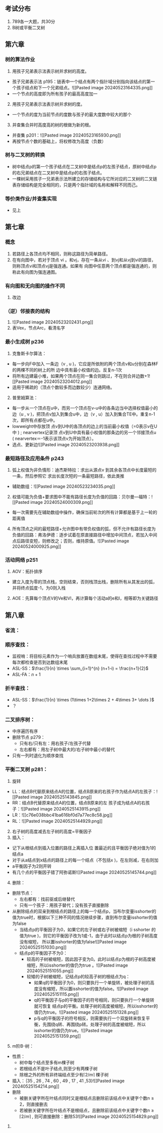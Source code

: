 ## 考试分布
1. 789各一大题，共30分
2. B树或平衡二叉树

## 第六章
### 树的算法作业
1. 用孩子兄弟表示法表示树并求树的高度。
- 孩子兄弟表示法 p195：链表中一个结点有两个指针域分别指向该结点的第一个孩子结点和下一个兄弟结点。![[Pasted image 20240523164335.png]]
- 一个节点的高度即为所有孩子的最高高度加一
2. 用孩子兄弟表示法表示树并求树的度。
- 一个节点的度为当前节点的度数与孩子的最大度数中较大的那个
3. 并查集合并时高度高的树的根做为新的根。
- 并查集 p201：![[Pasted image 20240523165930.png]]
- 再按节点个数的基础上，将权修改为高度（负数）
### 树与二叉树的转换
- 树中结点p的第一个孩子结点在二叉树中是结点p的左孩子结点，原树中结点p的右兄弟结点在二叉树中是结点p的右孩子结点。
- 一棵树采用孩子一兄弟表示法所建立的存储结构与它所对应的二叉树的二叉链表存储结构是完全相同的，只是两个指针域的名称和解释不同而己。
### 等价类作业/并查集实现
- 见上
## 第七章
### 概念
1. 若路径上各顶点均不相同，则称这路径为简单路径。
2. 在有向图中，若对于顶点 vi 。和vj，存在一条从vi 、到vj和从vj到vi的路径，则称顶点vi和顶点vj是强连通。如果有 向图中任意两个顶点都是强连通的，则称此有向图为强连通图。
### 有向图和无向图的操作不同
1. 改边
### （逆）邻接表的结构
1. ![[Pasted image 20240523202431.png]]
2. 表Vex，节点Arc，看清名字
### 最小生成树 p236
1. 克鲁斯卡尔算法：
- 每一步向F中加入 一条边（v , u )，它应是所依附的两个顶点v和u分别在森林F的两棵不同的树上的所 边中具有最小权值的边。反复n-1次
- 将所有边建最小堆，如果两个顶点在同一集合则跳过，不在则合并边数+1![[Pasted image 20240523204012.png]]
- 适用于稀疏的（顶点个数较多而边数较少）连通网络。
2. 普里姆算法：
- 每一步从一个顶点在u中，而另一个顶点在v-u中的各条边当中选择权值最小的边（u , v )，把顶点v加入到集合u中，边（v , u）加入到集合TE中。重复n-1次，即所有点都在u中。
- Iowweight中存放顶 点v到U中的各顶点的边上的当前最小权值（=0表示v在U中 ) ; nearvertex记录顶 点v到U中具有最小权值的那条边的另一个邻接顶点u ( nearvertex＝-1表示该顶点v为开始顶点）。
- 选点、更新边![[Pasted image 20240523203938.png]]
### 最短路径及应用条件 p243
1. 弧上权值为非负情形：迪杰斯特拉：求出从源点v 到其余各顶点中长度最短的一条，然后参照它 求出长度次短的一条最短路径，依此类推
- 辅助数组：![[Pasted image 20240523234035.png]]
2. 权值可能为负值+要求图中不能有路径长度为负值的回路：贝尔曼—福特：![[Pasted image 20240524000309.png]]
- 每一次需要先在辅助数组中操作，确保当前轮次的所有计算都是基于上一轮的距离值
4. 所有顶点之间的最短路径+允许图中有带负权值的弧，但不允许有路径长度为负值的回路：弗洛伊德：逐步试着在原直接路径中增加中间顶点，若加入中间点后路径变短，则修改之；否则，维持原值。![[Pasted image 20240524000925.png]]
### 活动网络 p251
1. AOV：拓扑排序
- 建立入度为零的顶点栈，空则结束，否则栈顶出栈，删除所有从其发出的弧，并将终点弧度-1，为0则入栈
2. AOE：先算每个顶点V的Ve和Vl，再计算每个活动a的e和l，相等即为关键路径
## 第八章
### 省流：
### 顺序查找：
- 监视哨：将目标元素作为一个哨兵放置在数组末尾，使得在查找过程中不需要每次都检查是否到达数组末尾
- ASL-SS：$\frac{1}{n} \times \sum_{i=1}^{n} (n+1-i)    = \frac{n+1}{2}$ 
- ASL-FA：$n+1$
### 折半查找：
- ASL-SS：$\frac{1}{n} \times (1\times 1+2\times 2 + 4\times 3+ \dots )$
- ？
### 二叉排序树：
- 中序遍历有序
- 删除节点 p279：
	- 只有右/只有左：用右孩子/左孩子代替
	- 左右都有：用左子树中最大的/右子树中最小的替代
- 只有一列时退化为顺序查找
### 平衡二叉树 p281：
1. 旋转
- LL：结点B代替原来结点A的位置，结点B原来的右孩子作为结点A的左孩子：![[Pasted image 20240525143845.png]]
- RR：结点B代替原来结点A的位置，结点B原来的左 孩子成为结点A的右孩子：![[Pasted image 20240525143915.png]]
- LR：![[c76e038bbc41ba616bf0d7a77ec8c58.jpg]]
- RL：![[Pasted image 20240525144929.png]]
2. 右子树的高度减去左子树的高度=平衡因子
3. 插入：
- 记下从根结点到插入位置的路径上离插入位 置最近的且平衡因子绝对值为1的结点a
- 对于从a结点到x结点的路径上的每一个结点（不包括x )，在左则减，在右则加
- a平衡因子为2则开转
- 有几个点的平衡因子错了阿弥诺斯![[Pasted image 20240525145744.png]]
4. 删除：
- 删除节点：
	- 左右都有：找前驱或后继替代
	- 只有一个孩子：用孩子替代；没有孩子直接删除
- 从删除结点的双亲到根结点的路径上的每一个结点p，当布尔变量isshorter的 值为true时，根据以下三种不同的情况继续步骤，直到布尔变量isshorter的值为false
	- 当结点p的平衡因子为0，如果它的左子树或右子树被缩短（i sshorter 的值为true )，则它的平衡因子改为1或-1，由于此时以结点p为根的子树高度没有缩短， 所以置isshorter的值为false![[Pasted image 20240525151030.png]]
	- 结点p的平衡因子不为0：
		- 较高的子树被缩短，因此因子变为0。此时以结点p为根的子树高度被缩短，所以isshorter的值仍为true 。![[Pasted image 20240525151055.png]]
		- 较矮的子树被缩短，记结点p的较高子树的根结点为q：
			- 如果q的平衡因子为0，则只要执行一个单旋转，被处理子树的高度没有缩短，所以置isshorter的值为false。![[Pasted image 20240525151115.png]]
			- q的平衡因子与p的平衡因子的符号相同，则只要执行一个单旋转就可恢复 结点p的平衡。处理子树的高度被缩短，所以isshorter的值仍为true。![[Pasted image 20240525151328.png]]
			- p与q的平衡因子的符号相反，则需要执行一个双旋转来恢复平衡，先围绕q转、再围绕p转。处理子树的高度被缩短，所以isshorter的值仍为true。![[Pasted image 20240525151359.png]]
5. m阶B-树：
- 性质：
	- 树中每个结点至多有m棵子树
	- 若根结点不是叶子结点,则至少有两棵子树
	- 除根之外的所有非终端结点至少有$\lceil 2 / m\rceil$ 棵子树
- 插入：｛35 , 26 , 74 , 60 , 49 , 17 , 41 ,53}![[Pasted image 20240525154214.png]]
- 删除
	- 被删关键字所在叶结点同时又是根结点且删除前该结点中关键字个数$n\ge 2$，则直接删去
	- 若被删关键字所在叶结点不是根结点，且删除前该结点中关键字个数$n \ge \lceil 2 / m\rceil$ , 则可直接删除：删除53![[Pasted image 20240525154829.png]]
1. 
